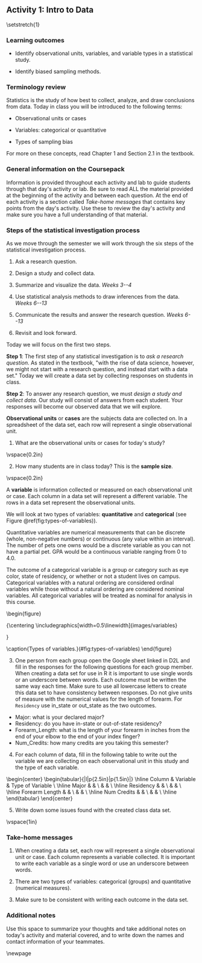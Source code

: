 ## Activity 1:  Intro to Data

\setstretch{1}

### Learning outcomes

* Identify observational units, variables, and variable types in a statistical study.

* Identify biased sampling methods.

### Terminology review
Statistics is the study of how best to collect, analyze, and draw conclusions from data.  Today in class you will be introduced to the following terms:

* Observational units or cases

* Variables: categorical or quantitative 

* Types of sampling bias 

For more on these concepts, read Chapter 1 and Section 2.1 in the textbook.

### General information on the Coursepack

Information is provided throughout each activity and lab to guide students through that day's activity or lab. Be sure to read ALL the material provided at the beginning of the activity and between each question. At the end of each activity is a section called *Take-home messages* that contains key points from the day's activity. Use these to review the day's activity and make sure you have a full understanding of that material.

<!-- ### General information on labs -->

<!-- On Friday of each week you will complete a lab. Questions are selected from each lab to be turned in on Gradescope.  The questions to be submitted on Gradescope are bolded in the lab.  As you work through the lab have the Gradescope lab assignment open so that you can answer those questions as you go.  Today's activity is Lab 1 in Gradescope for practice submitting as a group. -->

### Steps of the statistical investigation process 

As we move through the semester we will work through the six steps of the statistical investigation process.  

1. Ask a research question.

2. Design a study and collect data.

3. Summarize and visualize the data. *Weeks 3--4*

4. Use statistical analysis methods to draw inferences from the data. *Weeks 6--13*

5. Communicate the results and answer the research question. *Weeks 6--13*

6. Revisit and look forward.

Today we will focus on the first two steps.

**Step 1**: The first step of any statistical investigation is to *ask a research question*.  As stated in the textbook, "with the rise of data science, however, we might not start with a research question, and instead start with a data set."  Today we will create a data set by collecting responses on students in class.

**Step 2**: To answer any research question, we must *design a study and collect data*. Our study will consist of answers from each student.  Your responses will become our observed data that we will explore.  

**Observational units** or **cases** are the subjects data are collected on. In a spreadsheet of the data set, each row will represent a single observational unit.  

1. What are the observational units or cases for today's study? 

\vspace{0.2in}

2. How many students are in class today? This is the **sample size**.

\vspace{0.2in}

A **variable** is information collected or measured on each observational unit or case. Each column in a data set will represent a different variable. The rows in a data set represent the observational units. 

We will look at two types of variables: **quantitative** and **categorical** (see Figure \@ref(fig:types-of-variables)). 

Quantitative variables are numerical measurements that can be discrete (whole, non-negative numbers) or continuous (any value within an interval).  The number of pets one owns would be a discrete variable as you can not have a partial pet.  GPA would be a continuous variable ranging from 0 to 4.0. 

The outcome of a categorical variable is a group or category such as eye color, state of residency, or whether or not a student lives on campus. Categorical variables with a natural ordering are considered ordinal variables while those without a natural ordering are considered nominal variables.  All categorical variables will be treated as nominal for analysis in this course. 

\begin{figure}

{\centering \includegraphics[width=0.5\linewidth]{images/variables} 

}

\caption{Types of variables.}(\#fig:types-of-variables)
\end{figure}

3. One person from each group open the Google sheet linked in D2L and fill in the responses for the following questions for each group member.  When creating a data set for use in R it is important to use single words or an underscore between words.  Each outcome must be written the same way each time.  Make sure to use all lowercase letters to create this data set to have consistency between responses.  Do not give units of measure with the numerical values for the length of forearm.  For `Residency` use in_state or out_state as the two outcomes.

* Major: what is your declared major?
* Residency: do you have in-state or out-of-state residency?
* Forearm_Length:  what is the length of your forearm in inches from the end of your elbow to the end of your index finger?
* Num_Credits: how many credits are you taking this semester?

4. For each column of data, fill in the following table to write out the variable we are collecting on each observational unit in this study and the type of each variable.

\begin{center}
\begin{tabular}{|l|p{2.5in}|p{1.5in}|} \hline
Column & Variable & Type of Variable  \\ \hline
Major & & \\ 
& & \\ \hline
Residency & & \\ 
& & \\ \hline
Forearm Length & & \\ 
& & \\ \hline
Num Credits & & \\ 
& & \\ \hline
\end{tabular}
\end{center}

5. Write down some issues found with the created class data set.

\vspace{1in}

### Take-home messages

1. When creating a data set, each row will represent a single observational unit or case. Each column represents a variable collected. It is important to write each variable as a single word or use an underscore between words.

2. There are two types of variables: categorical (groups) and quantitative (numerical measures).

3. Make sure to be consistent with writing each outcome in the data set.

### Additional notes

Use this space to summarize your thoughts and take additional notes on today's activity and material covered, and to write down the names and contact information of your teammates.

\newpage
